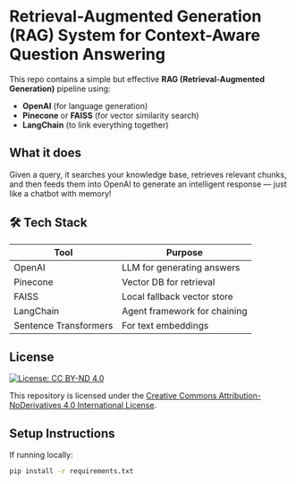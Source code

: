 # Retrieval-Augmented Generation (RAG) System for Context-Aware Question Answering

This repo contains a simple but effective **RAG (Retrieval-Augmented Generation)** pipeline using:

- **OpenAI** (for language generation)
- **Pinecone** or **FAISS** (for vector similarity search)
- **LangChain** (to link everything together)

## What it does

Given a query, it searches your knowledge base, retrieves relevant chunks, and then feeds them into OpenAI to generate an intelligent response — just like a chatbot with memory!

## 🛠 Tech Stack

| Tool               | Purpose                          |
|--------------------|----------------------------------|
| OpenAI             | LLM for generating answers       |
| Pinecone           | Vector DB for retrieval          |
| FAISS              | Local fallback vector store      |
| LangChain          | Agent framework for chaining     |
| Sentence Transformers | For text embeddings          |



##  License

[![License: CC BY-ND 4.0](https://img.shields.io/badge/License-CC%20BY--ND%204.0-lightgrey.svg)](https://creativecommons.org/licenses/by-nd/4.0/)

This repository is licensed under the [Creative Commons Attribution-NoDerivatives 4.0 International License](https://creativecommons.org/licenses/by-nd/4.0/).

## Setup Instructions

If running locally:
```bash
pip install -r requirements.txt



